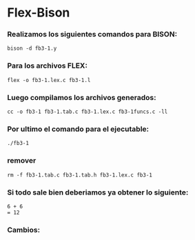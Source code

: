 # Flex-Bison

### Realizamos los siguientes comandos para BISON:

```
bison -d fb3-1.y
```
### Para los archivos FLEX:

```
flex -o fb3-1.lex.c fb3-1.l
```

### Luego compilamos los archivos generados:

```
cc -o fb3-1 fb3-1.tab.c fb3-1.lex.c fb3-1funcs.c -ll
```

### Por ultimo el comando para el ejecutable:

```
./fb3-1
```
### remover
```
rm -f fb3-1.tab.c fb3-1.tab.h fb3-1.lex.c fb3-1
```
### Si todo sale bien deberiamos ya obtener lo siguiente:

```
6 + 6
= 12
```
### Cambios:

